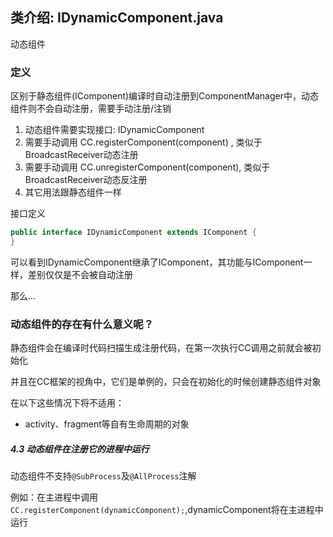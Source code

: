 ## 类介绍: IDynamicComponent.java

动态组件

### 定义

区别于静态组件(IComponent)编译时自动注册到ComponentManager中，动态组件则不会自动注册，需要手动注册/注销
1. 动态组件需要实现接口: IDynamicComponent
2. 需要手动调用 CC.registerComponent(component) , 类似于BroadcastReceiver动态注册
3. 需要手动调用 CC.unregisterComponent(component), 类似于BroadcastReceiver动态反注册
4. 其它用法跟静态组件一样

接口定义
```java
public interface IDynamicComponent extends IComponent {
}
```
可以看到IDynamicComponent继承了IComponent，其功能与IComponent一样，差别仅仅是不会被自动注册

那么...
### 动态组件的存在有什么意义呢？

静态组件会在编译时代码扫描生成注册代码，在第一次执行CC调用之前就会被初始化

并且在CC框架的视角中，它们是单例的，只会在初始化的时候创建静态组件对象

在以下这些情况下将不适用：

- activity、fragment等自有生命周期的对象




##### 4.3 动态组件在注册它的进程中运行

动态组件不支持`@SubProcess`及`@AllProcess`注解

例如：在主进程中调用`CC.registerComponent(dynamicComponent);`,dynamicComponent将在主进程中运行
    
